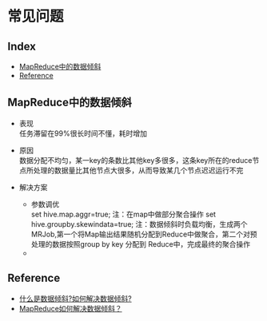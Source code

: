 常见问题
===

Index
---

- [MapReduce中的数据倾斜](#MapReduce中的数据倾斜)
- [Reference](#Reference)


## MapReduce中的数据倾斜
- 表现<br/>
任务滞留在99%很长时间不懂，耗时增加

- 原因<br/>
数据分配不均匀，某一key的条数比其他key多很多，这条key所在的reduce节点所处理的数据量比其他节点大很多，从而导致某几个节点迟迟运行不完

- 解决方案
  - 参数调优<br/>
  set hive.map.aggr=true;    注：在map中做部分聚合操作
  set hive.groupby.skewindata=true;       注：数据倾斜时负载均衡，生成两个MRJob,第一个将Map输出结果随机分配到Reduce中做聚合，第二个对预处理的数据按照group by key 分配到 Reduce中，完成最终的聚合操作
  - 


## Reference
- [什么是数据倾斜?如何解决数据倾斜?](http://www.raincent.com/content-10-10885-1.html)
- [MapReduce如何解决数据倾斜？](https://www.zhihu.com/question/27593027)
